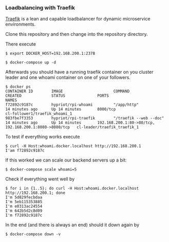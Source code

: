 ### Loadbalancing with Traefik

[Traefik](https://docs.traefik.io/) is a lean and capable loadbalancer for dynamic microservice environments.

Clone this repository and then change into the repository directory.

There execute

```
$ export DOCKER_HOST=192.168.200.1:2378

$ docker-compose up -d
```

Afterwards you should have a running traefik container on you cluster leader and one whoami container on one of your followers.

```
$ docker ps
CONTAINER ID        IMAGE                      COMMAND                  CREATED             STATUS              PORTS                                                    NAMES
f72892c9187c        hypriot/rpi-whoami         "/app/http"              14 minutes ago      Up 14 minutes       8000/tcp                                                 cl-follower1/traefik_whoami_1
983fbe7f3353        hypriot/rpi-traefik        "/traefik --web --doc"   14 minutes ago      Up 14 minutes       192.168.200.1:80->80/tcp, 192.168.200.1:8080->8080/tcp   cl-leader/traefik_traefik_1
```

To test if everything works execute
```
$ curl -H Host:whoami.docker.localhost http://192.168.200.1
I'am f72892c9187c
```

If this worked we can scale our backend servers up a bit:
```
$ docker-compose scale whoami=5
```

Check if everything went well by
```
$ for i in {1..5}; do curl -H Host:whoami.docker.localhost http://192.168.200.1; done
I'm 5d829fecbdaa
I'm 5eb115353885
I'm e0313ac24554
I'm 642b5d2c8d09
I'm f72892c9187c
```

In the end (and there is always an end) should it down again by
```
$ docker-compose down -v
```

